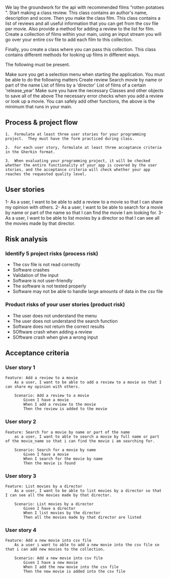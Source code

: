 We lay the groundwork for the api with recommended films “rotten potatoes ”. Start making a class review. This class contains an author's name, description and score. Then you make the class film. This class contains a list of reviews and all useful information that you can get from the csv file per movie.
Also provide a method for adding a review to the list for film.
Create a collection of films within your main, using an input stream you will go over your entire csv file to add each film to this collection.

Finally, you create a class where you can pass this collection. This class contains different methods for looking up films in different ways.

The following must be present.

Make sure you get a selection menu when starting the application. You must be able to do the following matters
Create review
Search movie by name or part of the name
List of films by a 'director'
List of films of a certain 'release_year'
Make sure you have the necessary Classes and other objects to save all of the above
The necessary error checks when you add a review or look up a movie.
You can safely add other functions, the above is the minimum that runs in your main.

## Process & project flow
```
1.  Formulate at least three user stories for your programming project.  They must have the form practiced during class.

2.  For each user story, formulate at least three acceptance criteria in the Gherkin format.

3.  When evaluating your programming project, it will be checked whether the entire functionality of your app is covered by the user stories, and the acceptance criteria will check whether your app reaches the requested quality level.
```

## User stories
1- As a user, I want to be able to add a review to a movie so that I can share my opinion with others.
2- As a user, I want to be able to search for a movie by name or part of the name so that I can find the movie I am looking for.
3- As a user, I want to be able to list movies by a director so that I can see all the movies made by that director.


## Risk analysis
### Identify 5 project risks (process risk)
- The csv file is not read correctly
- Software crashes
- Validation of the input
- Software is not user-friendly
- The software is not tested properly
- Software may not be able to handle large amounts of data in the csv file

### Product risks of your user stories (product risk)
- The user does not understand the menu
- The user does not understand the search function
- Software does not return the correct results
- SOftware crash when adding a review
- SOftware crash when give a wrong input


## Acceptance criteria
### User story 1
```
Feature: Add a review to a movie
    As a user, I want to be able to add a review to a movie so that I can share my opinion with others.
    
    Scenario: Add a review to a movie
        Given I have a movie
        When I add a review to the movie
        Then the review is added to the movie
```
### User story 2
```
Feature: Search for a movie by name or part of the name
    as a user, I want to able to search a movie by full name or part of the movie_name so that i can find the movie i am searching for.

    Scenario: Search for a movie by name
        Given I have a movie
        When I search for the movie by name
        Then the movie is found
```

### User story 3
```
Feature: List movies by a director
    As a user, I want to be able to list movies by a director so that I can see all the movies made by that director.

    Scenario: List movies by a director
        Given I have a director
        When I list movies by the director
        Then all the movies made by that director are listed
```

### User story 4
```
Feature: Add a new movie into csv file 
    As a user i want to able to add a new movie into the csv file so that i can add new movies to the collection.

    Scenario: Add a new movie into csv file
        Given I have a new movie
        When I add the new movie into the csv file
        Then the new movie is added into the csv file
```
